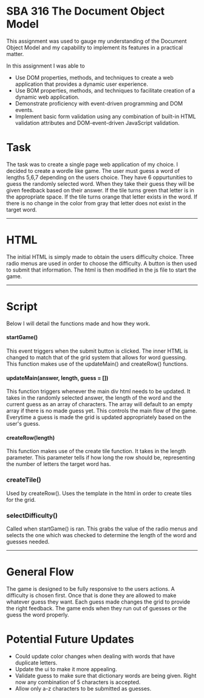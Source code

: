 # SBA 316 The Document Object Model

This assignment was used to gauge my understanding of the Document Object Model and my capability to implement its features in a practical matter.

In this assignment I was able to
 
 - Use DOM properties, methods, and techniques to create a web application that provides a dynamic user experience.
 - Use BOM properties, methods, and techniques to facilitate creation of a dynamic web application.
 - Demonstrate proficiency with event-driven programming and DOM events.
 - Implement basic form validation using any combination of built-in HTML validation attributes and DOM-event-driven JavaScript validation.

# Task
The task was to create a single page web application of my choice. I decided to create a wordle like game. The user must guess a word of lengths 5,6,7 depending on the users choice. They have 6 oppurtunities to guess the randomly selected word. When they take their guess they will be given feedback based on their answer. If the tile turns green that letter is in the appropriate space. If the tile turns orange that letter exists in the word. If there is no change in the color from gray that letter does not exist in the target word.


---
# HTML
The initial HTML is simply made to obtain the users difficulty choice. Three radio menus are used in order to choose the difficulty. A button is then used to submit that information. The html is then modified in the js file to start the game.

---
# Script

Below I will detail the functions made and how they work. 

#### startGame()
This event triggers when the submit button is clicked. The inner HTML is changed to match that of the grid system that allows for  word guessing. This function makes use of the updateMain() and createRow() functions.


#### updateMain(answer, length, guess = [])
This function triggers whenever the main div html needs to be updated. It takes in the randomly selected answer, the length of the word and the current guess as an array of characters. The array will default to an empty array if there is no made guess yet. This controls the main flow of the game. Everytime a guess is made the grid is updated appropriately based on the user's guess. 


#### createRow(length)
This function makes use of the create tile function. It takes in the length parameter. This parameter tells if how long the row should be, representing the number of letters the target word has. 

### createTile()
Used by createRow(). Uses the template in the html in order to create tiles for the grid.

### selectDifficulty()
Called when startGame() is ran. This grabs the value of the radio menus and selects the one which was checked to determine the length of the word and guesses needed.

---
# General Flow
The game is designed to be fully responsive to the users actions. A difficulty is chosen first. Once that is done they are allowed to make whatever guess they want. Each guess made changes the grid to provide the right feedback. The game ends when they run out of guesses or the guess the word properly.

# Potential Future Updates
- Could update color changes when dealing with words that have duplicate letters.
- Update the ui to make it more appealing.
- Validate guess to make sure that dictionary words are being given. Right now any combination of 5 characters is accepted.
- Allow only a-z characters to be submitted as guesses.


